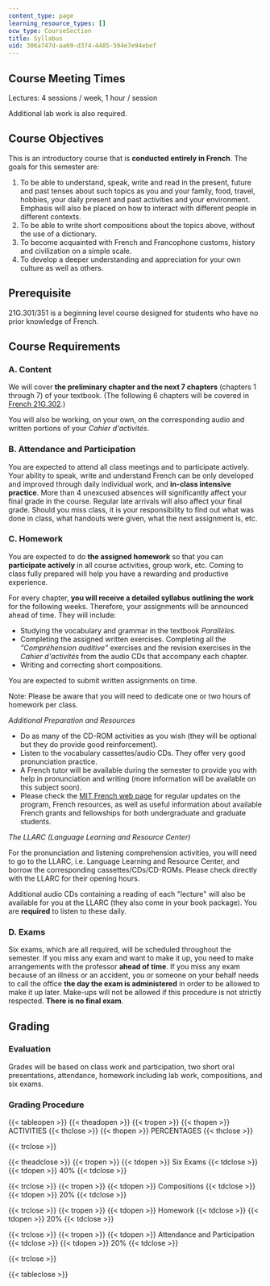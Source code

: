 ```yaml
---
content_type: page
learning_resource_types: []
ocw_type: CourseSection
title: Syllabus
uid: 306a747d-aa69-d374-4485-594e7e94ebef
---
```


Course Meeting Times
--------------------

Lectures: 4 sessions / week, 1 hour / session

Additional lab work is also required.

Course Objectives
-----------------

This is an introductory course that is **conducted entirely in French**. The goals for this semester are:

1.  To be able to understand, speak, write and read in the present, future and past tenses about such topics as you and your family, food, travel, hobbies, your daily present and past activities and your environment. Emphasis will also be placed on how to interact with different people in different contexts.
2.  To be able to write short compositions about the topics above, without the use of a dictionary.
3.  To become acquainted with French and Francophone customs, history and civilization on a simple scale.
4.  To develop a deeper understanding and appreciation for your own culture as well as others.

Prerequisite
------------

21G.301/351 is a beginning level course designed for students who have no prior knowledge of French.

Course Requirements
-------------------

### A. Content

We will cover **the preliminary chapter and the next 7 chapters** (chapters 1 through 7) of your textbook. (The following 6 chapters will be covered in [French 21G.302](/courses/21g-302-french-ii-fall-2004).)

You will also be working, on your own, on the corresponding audio and written portions of your _Cahier d'activités_.

### B. Attendance and Participation

You are expected to attend all class meetings and to participate actively. Your ability to speak, write and understand French can be only developed and improved through daily individual work, and **in-class intensive practice**. More than 4 unexcused absences will significantly affect your final grade in the course. Regular late arrivals will also affect your final grade. Should you miss class, it is your responsibility to find out what was done in class, what handouts were given, what the next assignment is, etc.

### C. Homework

You are expected to do **the assigned homework** so that you can **participate actively** in all course activities, group work, etc. Coming to class fully prepared will help you have a rewarding and productive experience.

For every chapter, **you will receive a detailed syllabus outlining the work** for the following weeks. Therefore, your assignments will be announced ahead of time. They will include:

*   Studying the vocabulary and grammar in the textbook _Parallèles._
*   Completing the assigned written exercises. Completing all the _"Compréhension auditive"_ exercises and the revision exercises in the _Cahier d'activités_ from the audio CDs that accompany each chapter.
*   Writing and correcting short compositions.

You are expected to submit written assignments on time.

Note: Please be aware that you will need to dedicate one or two hours of homework per class.

_Additional Preparation and Resources_

*   Do as many of the CD-ROM activities as you wish (they will be optional but they do provide good reinforcement).
*   Listen to the vocabulary cassettes/audio CDs. They offer very good pronunciation practice.
*   A French tutor will be available during the semester to provide you with help in pronunciation and writing (more information will be available on this subject soon).
*   Please check the [MIT French web page](https://mitgsl.mit.edu/academics/french-and-francophone-studies) for regular updates on the program, French resources, as well as useful information about available French grants and fellowships for both undergraduate and graduate students.

_The LLARC (Language Learning and Resource Center)_

For the pronunciation and listening comprehension activities, you will need to go to the LLARC, i.e. Language Learning and Resource Center, and borrow the corresponding cassettes/CDs/CD-ROMs. Please check directly with the LLARC for their opening hours.

Additional audio CDs containing a reading of each "lecture" will also be available for you at the LLARC (they also come in your book package). You are **required** to listen to these daily.

### D. Exams

Six exams, which are all required, will be scheduled throughout the semester. If you miss any exam and want to make it up, you need to make arrangements with the professor **ahead of time**. If you miss any exam because of an illness or an accident, you or someone on your behalf needs to call the office **the day the exam is administered** in order to be allowed to make it up later. Make-ups will not be allowed if this procedure is not strictly respected. **There is no final exam**.

Grading
-------

### Evaluation

Grades will be based on class work and participation, two short oral presentations, attendance, homework including lab work, compositions, and six exams.

### Grading Procedure

{{< tableopen >}}
{{< theadopen >}}
{{< tropen >}}
{{< thopen >}}
ACTIVITIES
{{< thclose >}}
{{< thopen >}}
PERCENTAGES
{{< thclose >}}

{{< trclose >}}

{{< theadclose >}}
{{< tropen >}}
{{< tdopen >}}
Six Exams
{{< tdclose >}}
{{< tdopen >}}
40%
{{< tdclose >}}

{{< trclose >}}
{{< tropen >}}
{{< tdopen >}}
Compositions
{{< tdclose >}}
{{< tdopen >}}
20%
{{< tdclose >}}

{{< trclose >}}
{{< tropen >}}
{{< tdopen >}}
Homework
{{< tdclose >}}
{{< tdopen >}}
20%
{{< tdclose >}}

{{< trclose >}}
{{< tropen >}}
{{< tdopen >}}
Attendance and Participation
{{< tdclose >}}
{{< tdopen >}}
20%
{{< tdclose >}}

{{< trclose >}}

{{< tableclose >}}